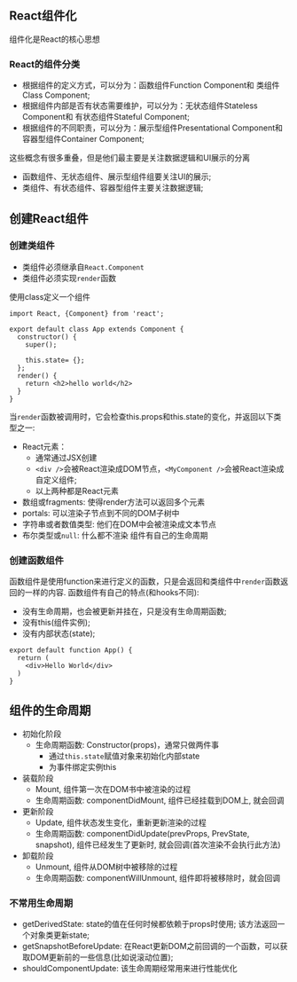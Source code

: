 ## React组件化

组件化是React的核心思想

### React的组件分类
- 根据组件的定义方式，可以分为：函数组件Function Component和 类组件Class Component;
- 根据组件内部是否有状态需要维护，可以分为：无状态组件Stateless Component和 有状态组件Stateful Component;
- 根据组件的不同职责，可以分为：展示型组件Presentational Component和容器型组件Container Component;

这些概念有很多重叠，但是他们最主要是关注数据逻辑和UI展示的分离
- 函数组件、无状态组件、展示型组件组要关注UI的展示;
- 类组件、有状态组件、容器型组件主要关注数据逻辑;


## 创建React组件
### 创建类组件
- 类组件必须继承自`React.Component`
- 类组件必须实现`render`函数

使用class定义一个组件
```
import React, {Component} from 'react';

export default class App extends Component {
  constructor() {
    super();

    this.state= {};
  };
  render() {
    return <h2>hello world</h2>
  }
}
```
当`render`函数被调用时，它会检查this.props和this.state的变化，并返回以下类型之一:
- React元素：
  - 通常通过JSX创建
  - `<div />`会被React渲染成DOM节点，`<MyComponent />`会被React渲染成自定义组件;
  - 以上两种都是React元素
- 数组或fragments: 使得render方法可以返回多个元素
- portals: 可以渲染子节点到不同的DOM子树中
- 字符串或者数值类型: 他们在DOM中会被渲染成文本节点
- 布尔类型或`null`: 什么都不渲染
组件有自己的生命周期

### 创建函数组件
函数组件是使用function来进行定义的函数，只是会返回和类组件中`render`函数返回的一样的内容.
函数组件有自己的特点(和hooks不同):
- 没有生命周期，也会被更新并挂在，只是没有生命周期函数;
- 没有this(组件实例);
- 没有内部状态(state);
```
export default function App() {
  return (
    <div>Hello World</div>
  )
}
```

## 组件的生命周期
- 初始化阶段
  - 生命周期函数: Constructor(props)，通常只做两件事
    - 通过`this.state`赋值对象来初始化内部state
    - 为事件绑定实例this
- 装载阶段
  - Mount, 组件第一次在DOM书中被渲染的过程
  - 生命周期函数: componentDidMount, 组件已经挂载到DOM上, 就会回调
- 更新阶段
  - Update, 组件状态发生变化，重新更新渲染的过程
  - 生命周期函数: componentDidUpdate(prevProps, PrevState, snapshot), 组件已经发生了更新时, 就会回调(首次渲染不会执行此方法)
- 卸载阶段
  - Unmount, 组件从DOM树中被移除的过程
  - 生命周期函数: componentWillUnmount, 组件即将被移除时，就会回调
### 不常用生命周期
- getDerivedState: state的值在任何时候都依赖于props时使用; 该方法返回一个对象类更新state;
- getSnapshotBeforeUpdate: 在React更新DOM之前回调的一个函数，可以获取DOM更新前的一些信息(比如说滚动位置);
- shouldComponentUpdate: 该生命周期经常用来进行性能优化